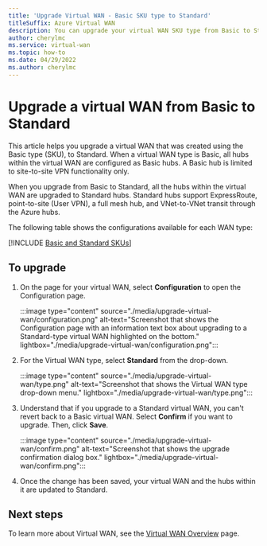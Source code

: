 ```yaml
---
title: 'Upgrade Virtual WAN - Basic SKU type to Standard'
titleSuffix: Azure Virtual WAN
description: You can upgrade your virtual WAN SKU type from Basic to Standard for greater functionality.
author: cherylmc
ms.service: virtual-wan
ms.topic: how-to
ms.date: 04/29/2022
ms.author: cherylmc
---
```


# Upgrade a virtual WAN from Basic to Standard

This article helps you upgrade a virtual WAN that was created using the Basic type (SKU), to Standard. When a virtual WAN type is Basic, all hubs within the virtual WAN are configured as Basic hubs. A Basic hub is limited to site-to-site VPN functionality only.

When you upgrade from Basic to Standard, all the hubs within the virtual WAN are upgraded to Standard hubs. Standard hubs support ExpressRoute, point-to-site (User VPN), a full mesh hub, and VNet-to-VNet transit through the Azure hubs.

The following table shows the configurations available for each WAN type:

[!INCLUDE [Basic and Standard SKUs](../../includes/virtual-wan-standard-basic-include.md)]

## <a name = "upgrade"></a>To upgrade

1. On the page for your virtual WAN, select **Configuration** to open the Configuration page.

   :::image type="content" source="./media/upgrade-virtual-wan/configuration.png" alt-text="Screenshot that shows the Configuration page with an information text box about upgrading to a Standard-type virtual WAN highlighted on the bottom." lightbox="./media/upgrade-virtual-wan/configuration.png":::

1. For the Virtual WAN type, select **Standard** from the drop-down.

   :::image type="content" source="./media/upgrade-virtual-wan/type.png" alt-text="Screenshot that shows the Virtual WAN type drop-down menu." lightbox="./media/upgrade-virtual-wan/type.png":::

1. Understand that if you upgrade to a Standard virtual WAN, you can't revert back to a Basic virtual WAN. Select **Confirm** if you want to upgrade. Then, click **Save**.

   :::image type="content" source="./media/upgrade-virtual-wan/confirm.png" alt-text="Screenshot that shows the upgrade confirmation dialog box." lightbox="./media/upgrade-virtual-wan/confirm.png":::

1. Once the change has been saved, your virtual WAN and the hubs within it are updated to Standard.

## Next steps

To learn more about Virtual WAN, see the [Virtual WAN Overview](virtual-wan-about.md) page.